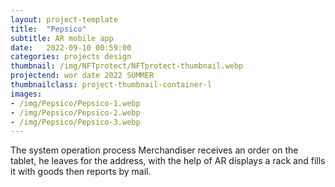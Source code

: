 ```yaml
---
layout: project-template
title:  "Pepsico"
subtitle: AR mobile app
date:   2022-09-10 00:59:00
categories: projects design
thumbnail: /img/NFTprotect/NFTprotect-thumbnail.webp
projectend: wor date 2022 SUMMER
thumbnailclass: project-thumbnail-container-l
images:
- /img/Pepsico/Pepsico-1.webp
- /img/Pepsico/Pepsico-2.webp
- /img/Pepsico/Pepsico-3.webp
---
```


The system operation process
Merchandiser receives an order on the tablet, he leaves for the address, with the help of AR displays a rack and fills it with goods then reports by mail.
